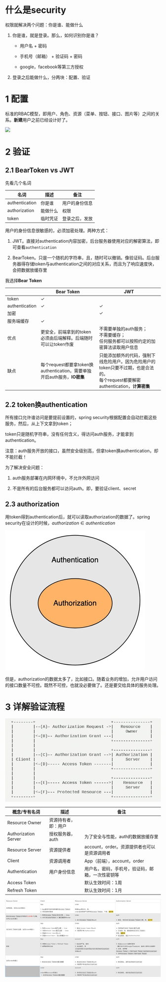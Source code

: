 # 什么是security

权限就解决两个问题：你是谁、能做什么

1. 你是谁，就是登录。那么，如何识别你是谁？
   
   - 用户名 + 密码
   
   - 手机号（邮箱） + 验证码 + 密码
   
   - google，facebook等第三方授权

2. 登录之后能做什么，分两块：配置、验证

# 1 配置

标准的RBAC模型，即用户、角色、资源（菜单、按钮、接口、图片等）之间的关系。**新建**用户之前已经设计好了。

![](/Users/yuri/workspace/idea/study/reactive-system/springboot-demo/docs/001-hello-world/assets/rbac.png)

# 2 验证

## 2.1 BearToken vs JWT

先看几个名词

| 名词             | 描述   | 备注      |
| -------------- | ---- | ------- |
| authentication | 你是谁  | 用户的身份信息 |
| authorization  | 能做什么 | 权限      |
| token          | 临时凭证 | 登录之后，发放 |

用户的身份信息很敏感的，必须加密处理。两种方式：

1. JWT。直接对authentication内容加密，后台服务器使用对应的解密算法，即可查看`authentication`

2. BearToken。只是一个随机的字符串，且，随时可以撤销。像验证码。后台服务器得存储token与authentication之间的对应关系，而且为了响应速度快，会把数据放缓存里

我选择**Bear Token**

|                | Bear Token                                             | JWT                                                                                  |
| -------------- | ------------------------------------------------------ | ------------------------------------------------------------------------------------ |
| token          | ✓                                                      |                                                                                      |
| authentication | ✓                                                      | ✓                                                                                    |
| 加密             |                                                        | ✓                                                                                    |
| 服务端缓存          | ✓                                                      |                                                                                      |
| 优点             | 更安全，前端拿到的token必须由后端解释。后端随时可以让token作废                   | 不需要单独的auth服务；<br/>不需要缓存；<br/>任何服务都可以按照约定的加密算法读取用户信息                                  |
| 缺点             | 每个request都要拿token换authentication，需要单独开启auth服务，**IO密集** | 只能添加额外的代码，强制下线危险用户。因为危险用户的token只要不过期，也是合法的。<br/>每个request都要解密authentication，**计算密集** |

## 2.2 token换authentication

所有接口允许谁访问是要提前设置的，spring security根据配置会自动拦截这些服务，然后，从上下文拿到token；

token只是随机字符串，没有任何含义，得访问auth服务，才能拿到authentication。

注意：auth服务开放的接口，虽然安全级别高，但拿token换authentication，却不能拦截！

为了解决安全问题：

1. auth服务部署在内网环境中，不允许外网访问

2. 不是所有的后台服务都可以访问auth。即，要验证client、secret

## 2.3 authorization

用token得到authentication后，就可以读取authorization的数据了。spring security在设计的时候，$authorization ∈ authentication$ 

![](assets/authentication.jpeg)

但是，authorization的数据太多了，比如接口。随着业务的增加，允许用户访问的接口数量不可控。既然不可控，也就没必要做了。还是要交给具体的服务处理。

# 3 详解验证流程

![运行流程](assets/r-1.png)

| 概念/专有名词              | 描述         | 备注                           |
| -------------------- | ---------- | ---------------------------- |
| Resource Owner       | 资源持有者，即：用户 |                              |
| Authorization Server | 授权服务器，auth | 为了安全与性能，auth的数据放缓存里          |
| Resource Server      | 资源提供者      | account，order。资源提供者也可以是资源调用者 |
| Client               | 资源调用者      | App（前端），account，order        |
| Authentication       | 用户身份信息     | 用户名，密码，手机号，验证码，邮箱，一次性密钥等     |
| Access Token         |            | 默认生效时间：1周                    |
| Refresh Token        |            | 默认生效时间：1月                    |

![image-20210208174011178](assets/r-2.png)
